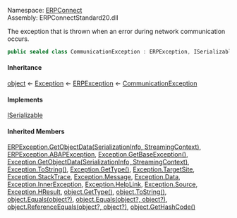 
Namespace: [ERPConnect](index.md)  
Assembly: ERPConnectStandard20.dll  

The exception that is thrown when an error during
network communication occurs.

```csharp
public sealed class CommunicationException : ERPException, ISerializable
```

#### Inheritance

[object](https://learn.microsoft.com/dotnet/api/system.object) ← 
[Exception](https://learn.microsoft.com/dotnet/api/system.exception) ← 
[ERPException](ERPConnect.ERPException.md) ← 
[CommunicationException](ERPConnect.CommunicationException.md)

#### Implements

[ISerializable](https://learn.microsoft.com/dotnet/api/system.runtime.serialization.iserializable)

#### Inherited Members

[ERPException.GetObjectData\(SerializationInfo, StreamingContext\)](ERPConnect.ERPException.md\#ERPConnect\_ERPException\_GetObjectData\_System\_Runtime\_Serialization\_SerializationInfo\_System\_Runtime\_Serialization\_StreamingContext\_), 
[ERPException.ABAPException](ERPConnect.ERPException.md\#ERPConnect\_ERPException\_ABAPException), 
[Exception.GetBaseException\(\)](https://learn.microsoft.com/dotnet/api/system.exception.getbaseexception), 
[Exception.GetObjectData\(SerializationInfo, StreamingContext\)](https://learn.microsoft.com/dotnet/api/system.exception.getobjectdata), 
[Exception.ToString\(\)](https://learn.microsoft.com/dotnet/api/system.exception.tostring), 
[Exception.GetType\(\)](https://learn.microsoft.com/dotnet/api/system.exception.gettype), 
[Exception.TargetSite](https://learn.microsoft.com/dotnet/api/system.exception.targetsite), 
[Exception.StackTrace](https://learn.microsoft.com/dotnet/api/system.exception.stacktrace), 
[Exception.Message](https://learn.microsoft.com/dotnet/api/system.exception.message), 
[Exception.Data](https://learn.microsoft.com/dotnet/api/system.exception.data), 
[Exception.InnerException](https://learn.microsoft.com/dotnet/api/system.exception.innerexception), 
[Exception.HelpLink](https://learn.microsoft.com/dotnet/api/system.exception.helplink), 
[Exception.Source](https://learn.microsoft.com/dotnet/api/system.exception.source), 
[Exception.HResult](https://learn.microsoft.com/dotnet/api/system.exception.hresult), 
[object.GetType\(\)](https://learn.microsoft.com/dotnet/api/system.object.gettype), 
[object.ToString\(\)](https://learn.microsoft.com/dotnet/api/system.object.tostring), 
[object.Equals\(object?\)](https://learn.microsoft.com/dotnet/api/system.object.equals\#system\-object\-equals\(system\-object\)), 
[object.Equals\(object?, object?\)](https://learn.microsoft.com/dotnet/api/system.object.equals\#system\-object\-equals\(system\-object\-system\-object\)), 
[object.ReferenceEquals\(object?, object?\)](https://learn.microsoft.com/dotnet/api/system.object.referenceequals), 
[object.GetHashCode\(\)](https://learn.microsoft.com/dotnet/api/system.object.gethashcode)

